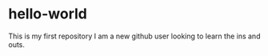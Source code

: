 # hello-world
This is my first repository
I am a new github user looking to learn the ins and outs.
